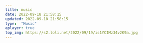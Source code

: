 ```yaml
---
title: music
date: 2022-09-18 21:58:15
updated: 2022-09-18 21:58:15
type:  "Music"
aplayer: true
top_img: https://s2.loli.net/2022/09/19/is1YCIMz34v2K9a.jpg
---
```

<!-- require APlayer -->
<link rel="stylesheet" href="https://cdn.jsdelivr.net/npm/aplayer/dist/APlayer.min.css">
<script src="https://cdn.jsdelivr.net/npm/aplayer/dist/APlayer.min.js"></script>
<!-- require MetingJS -->
<script src="https://cdn.jsdelivr.net/npm/meting@2/dist/Meting.min.js"></script>
<meting-js
	server="netease"
	type="playlist"
	id="6885488643"
	autoplay=true
	order="random">
</meting-js>